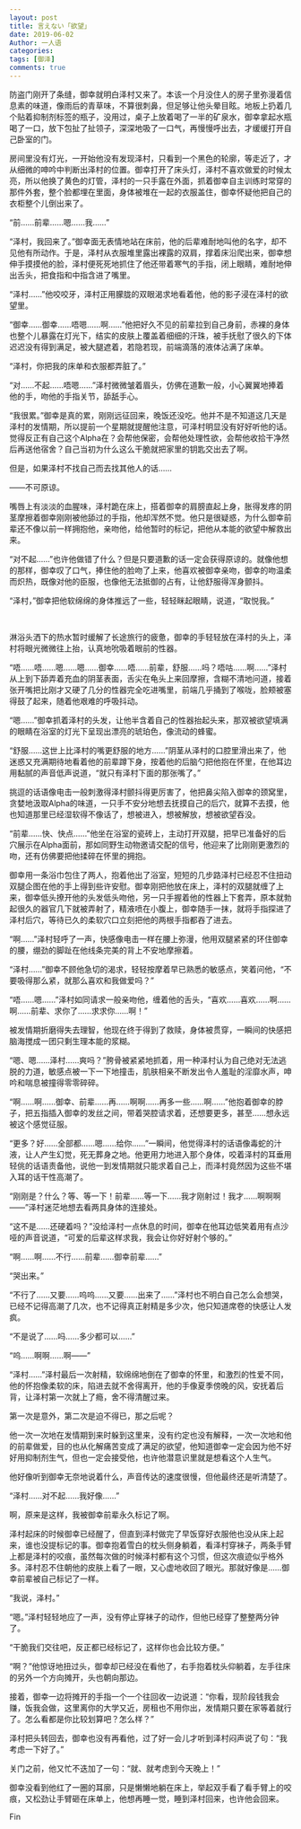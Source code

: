 ```yaml
---
layout: post
title: 言えない「欲望」
date: 2019-06-02
Author: 一人语
categories: 
tags: [御泽]
comments: true
---
```


防盗门刚开了条缝，御幸就明白泽村又来了。本该一个月没住人的房子里弥漫着信息素的味道，像雨后的青草味，不算很刺鼻，但足够让他头晕目眩。地板上扔着几个贴着抑制剂标签的瓶子，没用过，桌子上放着喝了一半的矿泉水，御幸拿起水瓶喝了一口，放下包扯了扯领子，深深地吸了一口气，再慢慢呼出去，才缓缓打开自己卧室的门。

房间里没有灯光，一开始他没有发现泽村，只看到一个黑色的轮廓，等走近了，才从细微的呻吟中判断出泽村的位置。御幸打开了床头灯，泽村不喜欢做爱的时候太亮，所以他换了黄色的灯管，泽村的一只手露在外面，抓着御幸自主训练时常穿的那件外套，整个脸都埋在里面，身体被堆在一起的衣服盖住，御幸怀疑他把自己的衣柜整个儿倒出来了。

 “前……前辈……嗯……我……”

 “泽村，我回来了。”御幸面无表情地站在床前，他的后辈难耐地叫他的名字，却不见他有所动作。于是，泽村从衣服堆里露出裸露的双肩，撑着床沿爬出来，御幸想伸手摸摸他的脸，泽村便死死地抓住了他还带着寒气的手指，闭上眼睛，难耐地伸出舌头，把食指和中指含进了嘴里。

 “泽村……”他咬咬牙，泽村正用朦胧的双眼渴求地看着他，他的影子浸在泽村的欲望里。

“御幸……御幸……唔嗯……啊……”他把好久不见的前辈拉到自己身前，赤裸的身体也整个儿暴露在灯光下，结实的皮肤上覆盖着细细的汗珠，被手抚慰了很久的下体迟迟没有得到满足，被大腿遮着，若隐若现，前端滴落的液体沾满了床单。

 “泽村，你把我的床单和衣服都弄脏了。”

 “对……不起……唔嗯……”泽村微微皱着眉头，仿佛在道歉一般，小心翼翼地捧着他的手，吻他的手指关节，舔舐手心。

 “我很累。”御幸是真的累，刚刚远征回来，晚饭还没吃。他并不是不知道这几天是泽村的发情期，所以提前一个星期就提醒他注意，可泽村明显没有好好听他的话。觉得反正有自己这个Alpha在？会帮他保密，会帮他处理性欲，会帮他收拾干净然后再送他宿舍？自己当初为什么这么干脆就把家里的钥匙交出去了啊。

 但是，如果泽村不找自己而去找其他人的话……

 ——不可原谅。

嘴唇上有淡淡的血腥味，泽村跪在床上，搭着御幸的肩膀直起上身，胀得发疼的阴茎摩擦着御幸刚刚被他舔过的手指，他却浑然不觉。他只是很疑惑，为什么御幸前辈还不像以前一样拥抱他，亲吻他，给他暂时的标记，把他从本能的欲望中解救出来。

“对不起……”也许他做错了什么？但是只要道歉的话一定会获得原谅的。就像他想的那样，御幸叹了口气，捧住他的脸吻了上来，他喜欢被御幸亲吻，御幸的吻温柔而炽热，既像对他的臣服，也像他无法抵御的占有，让他舒服得浑身颤抖。

 “泽村，”御幸把他软绵绵的身体推远了一些，轻轻眯起眼睛，说道，“取悦我。”

​    

淋浴头洒下的热水暂时缓解了长途旅行的疲惫，御幸的手轻轻放在泽村的头上，泽村将眼光微微往上抬，认真地吮吸着眼前的性器。

“唔……唔……嗯……嗯……御幸……唔……前辈，舒服……吗？唔咕……啊……”泽村从上到下舔弄着充血的阴茎表面，舌尖在龟头上来回摩擦，含糊不清地问道，接着张开嘴把比刚才又硬了几分的性器完全吃进嘴里，前端几乎捅到了喉咙，脸颊被塞得鼓了起来，随着他艰难的呼吸抖动。

“嗯……”御幸抓着泽村的头发，让他半含着自己的性器抬起头来，那双被欲望填满的眼睛在浴室的灯光下呈现出漂亮的琥珀色，像流动的蜂蜜。

“舒服……这世上比泽村的嘴更舒服的地方……”阴茎从泽村的口腔里滑出来了，他迷惑又充满期待地看着他的前辈蹲下身，按着他的后脑勺把他抱在怀里，在他耳边用黏腻的声音低声说道，“就只有泽村下面的那张嘴了。”

挑逗的话语像电击一般刺激得泽村颤抖得更厉害了，他把鼻尖陷入御幸的颈窝里，贪婪地汲取Alpha的味道，一只手不安分地想去抚摸自己的后穴，就算不去摸，他也知道那里已经湿软得不像话了，想被进入，想被解放，想被欲望吞没。

“前辈……快、快点……”他坐在浴室的瓷砖上，主动打开双腿，把早已准备好的后穴展示在Alpha面前，那如同野生动物邀请交配的信号，他迎来了比刚刚更激烈的吻，还有仿佛要把他揉碎在怀里的拥抱。

御幸用一条浴巾包住了两人，抱着他出了浴室，短短的几步路泽村已经忍不住扭动双腿企图在他的手上得到些许安慰。御幸刚把他放在床上，泽村的双腿就缠了上来，御幸低头撩开他的头发低头吻他，另一只手握着他的性器上下套弄，原本就勃起很久的器官几下就被弄射了，精液喷在小腹上，御幸随手一抹，就将手指探进了泽村后穴，等待已久的柔软穴口立刻把他的两根手指都吞了进去。

“啊……”泽村轻呼了一声，快感像电击一样在腰上弥漫，他用双腿紧紧的环住御幸的腰，绷劲的脚趾在他线条完美的背上不安地摩擦着。

“泽村……”御幸不顾他急切的渴求，轻轻按摩着早已熟悉的敏感点，笑着问他，“不要吸得那么紧，就那么喜欢和我做爱吗？”

“唔……嗯……”泽村如同请求一般亲吻他，缠着他的舌头，“喜欢……喜欢……啊……啊……前辈、求你了……求求你……啊！”

被发情期折磨得失去理智，他现在终于得到了救赎，身体被贯穿，一瞬间的快感把脑海搅成一团只剩生理本能的浆糊。

“嗯、嗯……泽村……爽吗？”胯骨被紧紧地抓着，用一种泽村认为自己绝对无法逃脱的力道，敏感点被一下一下地撞击，肌肤相亲不断发出令人羞耻的淫靡水声，呻吟和喘息被撞得零零碎碎。

“啊……啊……御幸、前辈……再……啊啊……再多一些……啊……”他抱着御幸的脖子，把五指插入御幸的发丝之间，带着哭腔请求着，还想要更多，甚至……想永远被这个感觉征服。

“更多？好……全部都……嗯……给你……”一瞬间，他觉得泽村的话语像毒蛇的汁液，让人产生幻觉，死无葬身之地。他更用力地进入那个身体，咬着泽村的耳垂用轻佻的话语责备他，说他一到发情期就只能求着自己上，而泽村竟然因为这些不堪入耳的话干性高潮了。

“刚刚是？什么？等、等一下！前辈……等一下……我才刚射过！我才……啊啊啊——”泽村迷茫地想去看两具身体的连接处。

“这不是……还硬着吗？”没给泽村一点休息的时间，御幸在他耳边低笑着用有点沙哑的声音说道，“可爱的后辈这样求我，我会让你好好射个够的。”

“啊……啊……不行……前辈……御幸前辈……”

“哭出来。”

“不行了……又要……呜呜……又要……出来了……”泽村也不明白自己怎么会想哭，已经不记得高潮了几次，也不记得真正射精是多少次，他只知道席卷的快感让人发疯。

“不是说了……吗……多少都可以……”

“呜……啊啊……啊——”

“泽村……”泽村最后一次射精，软绵绵地倒在了御幸的怀里，和激烈的性爱不同，他的怀抱像柔软的床，陷进去就不舍得离开，他的手像夏季傍晚的风，安抚着后背，让泽村第一次就上了瘾，舍不得清醒过来。

第一次是意外，第二次是迫不得已，那之后呢？

他一次一次地在发情期到来时躲到这里来，没有约定也没有解释，一次一次地和他的前辈做爱，目的也从化解痛苦变成了满足的欲望，他知道御幸一定会因为他不好好用抑制剂生气，但也一定会接受他，也许他潜意识里就是想看这个人生气。

他好像听到御幸无奈地说着什么，声音传达的速度很慢，但他最终还是听清楚了。

“泽村……对不起……我好像……”

啊，原来是这样，我被御幸前辈永久标记了啊。

 

泽村起床的时候御幸已经醒了，但直到泽村做完了早饭穿好衣服他也没从床上起来，谁也没提标记的事。御幸抱着雪白的枕头侧身躺着，看泽村穿袜子，两条手臂上都是泽村的咬痕，虽然每次做的时候泽村都有这个习惯，但这次痕迹似乎格外多。泽村忍不住朝他的皮肤上看了一眼，又心虚地收回了眼光。那就好像是……御幸前辈被自己标记了一样。

“我说，泽村。”

“嗯。”泽村轻轻地应了一声，没有停止穿袜子的动作，但他已经穿了整整两分钟了。

“干脆我们交往吧，反正都已经标记了，这样你也会比较方便。”

“啊？”他惊讶地扭过头，御幸却已经没在看他了，右手抱着枕头仰躺着，左手往床的另外一个方向摊开，头也朝向那边。

接着，御幸一边将摊开的手指一个一个往回收一边说道：“你看，现阶段钱我会赚，饭我会做，这里离你的大学又近，房租也不用你出，发情期只要在家等着就行了。怎么看都是你比较划算吧？怎么样？”

泽村把头转回去，御幸也没有再看他，过了好一会儿才听到泽村闷声说了句：“我考虑一下好了。”

关门之前，他又忙不迭加了一句：“就、就考虑到今天晚上！”

御幸没看到他红了一圈的耳廓，只是懒懒地躺在床上，举起双手看了看手臂上的咬痕，又松劲让手臂砸在床单上，他想再睡一觉，睡到泽村回来，也许他会回来。

 

Fin
